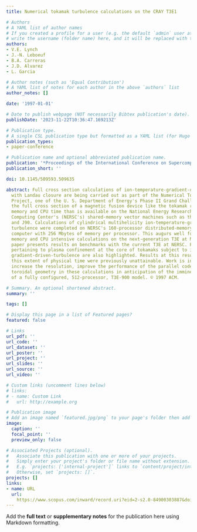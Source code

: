 ```yaml
---
title: Numerical tokamak turbulence calculations on the CRAY T3E1

# Authors
# A YAML list of author names
# If you created a profile for a user (e.g. the default `admin` user at `content/authors/admin/`), 
# write the username (folder name) here, and it will be replaced with their full name and linked to their profile.
authors:
- V.E. Lynch
- J.-N. Leboeuf
- B.A. Carreras
- J.D. Alvarez
- L. Garcia

# Author notes (such as 'Equal Contribution')
# A YAML list of notes for each author in the above `authors` list
author_notes: []

date: '1997-01-01'

# Date to publish webpage (NOT necessarily Bibtex publication's date).
publishDate: '2023-11-22T10:36:47.169213Z'

# Publication type.
# A single CSL publication type but formatted as a YAML list (for Hugo requirements).
publication_types:
- paper-conference

# Publication name and optional abbreviated publication name.
publication: '*Proceedings of the International Conference on Supercomputing*'
publication_short: ''

doi: 10.1145/509593.509635

abstract: Full cross section calculations of ion-temperature-gradient-driven turbulence
  with Landau closure are being carried out as part of the Numerical Tokamak Turbulence
  Project, one of the U. S. Department of Energy's Phase II Grand Challenges. To include
  the full cross section of a magnetic fusion device like the tokamak requires more
  memory and CPU time than is available on the National Energy Research Scientific
  Computing Center's (NERSC's) shared-memory vector machines such as the CRAY C90
  and J90. Calculations of cylindrical multihelicity ion-temperature-gradient-driven
  turbulence were completed on NERSC's 160-processor distributed-memory CRAY T3E parallel
  computer with 256 Mbytes of memory per processor. This augurs well for yet more
  memory and CPU intensive calculations on the next-generation T3E at NERSC. This
  paper presents results on benchmarks with the current T3E at NERSC. Physics results
  pertaining to plasma confinement at the core of tokamaks subject to ion-temperature-
  gradient-driven-turbulence are also highlighted. Results at this resolution covering
  this extent of physical time were previously unattainable. Work is in progress to
  increase the resolution, improve the performance of the parallel code, and include
  toroidal geometry in these calculations in anticipation of the imminent arrival
  of a fully configured, 512-processor, T3E-900 model. © 1997 ACM.

# Summary. An optional shortened abstract.
summary: ''

tags: []

# Display this page in a list of Featured pages?
featured: false

# Links
url_pdf: ''
url_code: ''
url_dataset: ''
url_poster: ''
url_project: ''
url_slides: ''
url_source: ''
url_video: ''

# Custom links (uncomment lines below)
# links:
# - name: Custom Link
#   url: http://example.org

# Publication image
# Add an image named `featured.jpg/png` to your page's folder then add a caption below.
image:
  caption: ''
  focal_point: ''
  preview_only: false

# Associated Projects (optional).
#   Associate this publication with one or more of your projects.
#   Simply enter your project's folder or file name without extension.
#   E.g. `projects: ['internal-project']` links to `content/project/internal-project/index.md`.
#   Otherwise, set `projects: []`.
projects: []
links:
- name: URL
  url: 
    https://www.scopus.com/inward/record.uri?eid=2-s2.0-84900303887&doi=10.1145%2f509593.509635&partnerID=40&md5=66ef41d1bb43f67ab1454ae3ade0ac13
---
```


Add the **full text** or **supplementary notes** for the publication here using Markdown formatting.
